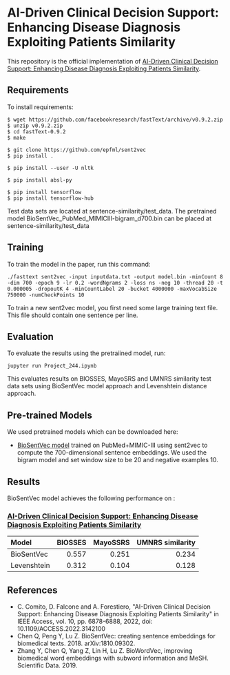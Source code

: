 # AI-Driven Clinical Decision Support: Enhancing Disease Diagnosis Exploiting Patients Similarity

This repository is the official implementation of [AI-Driven Clinical Decision Support: Enhancing Disease Diagnosis Exploiting Patients Similarity](https://ieeexplore.ieee.org/stamp/stamp.jsp?tp=&arnumber=9676651). 


## Requirements

To install requirements:

```setup
$ wget https://github.com/facebookresearch/fastText/archive/v0.9.2.zip
$ unzip v0.9.2.zip
$ cd fastText-0.9.2
$ make

$ git clone https://github.com/epfml/sent2vec
$ pip install .

$ pip install --user -U nltk

$ pip install absl-py

$ pip install tensorflow
$ pip install tensorflow-hub
```

Test data sets are located at sentence-similarity/test_data. The pretrained model BioSentVec_PubMed_MIMICIII-bigram_d700.bin can be placed at sentence-similarity/test_data

## Training

To train the model in the paper, run this command:

```train
./fasttext sent2vec -input inputdata.txt -output model.bin -minCount 8 -dim 700 -epoch 9 -lr 0.2 -wordNgrams 2 -loss ns -neg 10 -thread 20 -t 0.000005 -dropoutK 4 -minCountLabel 20 -bucket 4000000 -maxVocabSize 750000 -numCheckPoints 10
```

To train a new sent2vec model, you first need some large training text file. This file should contain one sentence per line. 

## Evaluation

To evaluate the results using the pretraiined model, run:

```eval
jupyter run Project_244.ipynb
```

This evaluates results on BIOSSES, MayoSRS and UMNRS similarity test data sets using BioSentVec model approach and Levenshtein distance approach.

## Pre-trained Models

We used pretrained models which can be downloaded here:

- [BioSentVec model](https://ftp.ncbi.nlm.nih.gov/pub/lu/Suppl/BioSentVec/BioSentVec_PubMed_MIMICIII-bigram_d700.bin) trained on PubMed+MIMIC-III using  sent2vec to compute the 700-dimensional sentence embeddings. We used the bigram model and set window size to be 20 and negative examples 10. 


## Results

BioSentVec model achieves the following performance on :

### [AI-Driven Clinical Decision Support: Enhancing Disease Diagnosis Exploiting Patients Similarity](https://ieeexplore.ieee.org/stamp/stamp.jsp?tp=&arnumber=9676651)

| Model         | BIOSSES  | MayoSSRS |  UMNRS similarity|
| :-------------|---------:| --------:|  ---------------:|
| BioSentVec    |  0.557   |  0.251   |      0.234       |
| Levenshtein   |  0.312   |  0.104   |      0.128       |


## References

- C. Comito, D. Falcone and A. Forestiero, "AI-Driven Clinical Decision Support: Enhancing Disease Diagnosis Exploiting Patients Similarity" in IEEE Access, vol. 10, pp. 6878-6888, 2022, doi: 10.1109/ACCESS.2022.3142100
- Chen Q, Peng Y, Lu Z. BioSentVec: creating sentence embeddings for biomedical texts. 2018. arXiv:1810.09302.
- Zhang Y, Chen Q, Yang Z, Lin H, Lu Z. BioWordVec, improving biomedical word embeddings with subword information and MeSH. Scientific Data. 2019.

